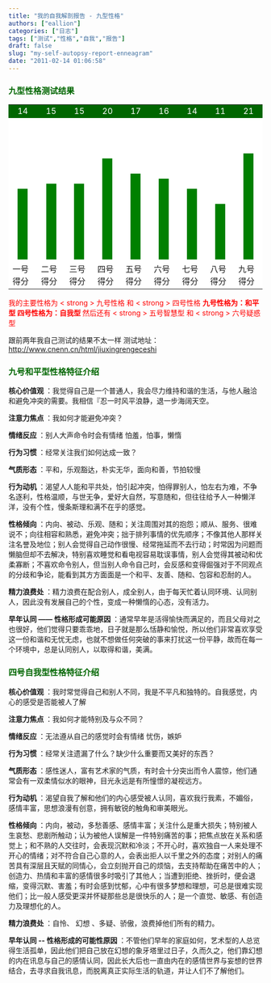 ```yaml
---
title: "我的自我解剖报告 - 九型性格"
authors: ["eallion"]
categories: ["日志"]
tags: ["测试","性格","自我","报告"]
draft: false
slug: "my-self-autopsy-report-enneagram"
date: "2011-02-14 01:06:58"
---
```


### <span style="color:#006600"> 九型性格测试结果 </span>

<table width="47%" border="0" align="center" cellpadding="0" cellspacing="1" bgcolor="#E0E0E0">
  <tr>
    <td width="51" align="center" bgcolor="#006600"><span style="color:#FFFFFF">14</span></td>
    <td width="50" align="center" bgcolor="#006600"><span style="color:#FFFFFF">15</span></td>
    <td width="50" align="center" bgcolor="#006600"><span style="color:#FFFFFF">15</span></td>
    <td width="50" align="center" bgcolor="#006600"><span style="color:#FFFFFF">20</span></td>
    <td width="50" align="center" bgcolor="#006600"><span style="color:#FFFFFF">17</span></td>
    <td width="49" align="center" bgcolor="#006600"><span style="color:#FFFFFF">16</span></td>
    <td width="50" align="center" bgcolor="#006600"><span style="color:#FFFFFF">14</span></td>
    <td width="50" align="center" bgcolor="#006600"><span style="color:#FFFFFF">11</span></td>
    <td width="50" align="center" bgcolor="#006600"><span style="color:#FFFFFF">21</span></td>
  </tr>
  <tr>
    <td width="50" height="284" align="center" valign="bottom" bgcolor="#FFFFFF"><div style="color:#FFFFFF; width:20px; height:140px;background-color:Green;"></div></td>
    <td width="50" align="center" valign="bottom" bgcolor="#FFFFFF"><div style="color:#FFFFFF; width:20px; height:150px;background-color:Green;"></div></td>
     <td width="50" align="center" valign="bottom" bgcolor="#FFFFFF"><div style="color:#FFFFFF; width:20px; height:150px;background-color:Green;"></div></td>
     <td width="50" align="center" valign="bottom" bgcolor="#FFFFFF"><div style="color:#FFFFFF; width:20px; height:200px;background-color:Green;"></div></td>
     <td width="50" align="center" valign="bottom" bgcolor="#FFFFFF"><div style="color:#FFFFFF; width:20px; height:170px;background-color:Green;"></div></td>
     <td width="50" align="center" valign="bottom" bgcolor="#FFFFFF"><div style="color:#FFFFFF; width:20px; height:160px;background-color:Green;"></div></td>
     <td width="50" align="center" valign="bottom" bgcolor="#FFFFFF"><div style="color:#FFFFFF; width:20px; height:140px;background-color:Green;"></div></td>
     <td width="50" align="center" valign="bottom" bgcolor="#FFFFFF"><div style="color:#FFFFFF; width:20px; height:110px;background-color:Green;"></div></td>
     <td width="50" align="center" valign="bottom" bgcolor="#FFFFFF"><div style="color:#FFFFFF; width:20px; height:210px;background-color:Green;"></div></td>
  </tr>
  <tr>
    <td height="40" bgcolor="#FFFFFF"> 一号得分 </td>
    <td bgcolor="#FFFFFF"> 二号得分 </td>
    <td bgcolor="#FFFFFF"> 三号得分 </td>
    <td bgcolor="#FFFFFF"> 四号得分 </td>
    <td bgcolor="#FFFFFF"> 五号得分 </td>
    <td bgcolor="#FFFFFF"> 六号得分 </td>
    <td bgcolor="#FFFFFF"> 七号得分 </td>
    <td bgcolor="#FFFFFF"> 八号得分 </td>
    <td bgcolor="#FFFFFF"> 九号得分 </td>
  </tr>
</table>
<span style="color:#FF0000"> 我的主要性格为 < strong > 九号性格 </strong > 和 < strong > 四号性格 </strong>
<strong > 九号性格为：和平型 </strong>
<strong > 四号性格为：自我型 </strong>
然后还有 < strong > 五号智慧型 </strong > 和 < strong > 六号疑惑型 </strong></span>

跟前两年我自己测试的结果不太一样
测试地址：<a href="<<<http://www.cnenn.cn/html/jiuxingrengeceshi>>>/" target="_blank">http://www.cnenn.cn/html/jiuxingrengeceshi</a>

### <span style="color:#006600"> 九号和平型性格特征介绍 </span>

<strong > 核心价值观 </strong>：我觉得自己是一个普通人，我会尽力维持和谐的生活，与他人融洽和避免冲突的需要。我相信『忍一时风平浪静，退一步海阔天空。

<strong > 注意力焦点 </strong>：我如何才能避免冲突？

<strong > 情绪反应 </strong>：别人大声命令时会有情绪 怕羞，怕事，懒惰

<strong > 行为习惯 </strong>：经常关注我们如何达成一致？

<strong > 气质形态 </strong>：平和，乐观豁达，朴实无华，面向和善，节拍较慢

<strong > 行为动机 </strong>：渴望人人能和平共处，怕引起冲突，怕得罪别人，怕左右为难，不争名逐利，性格温顺，与世无争，爱好大自然，写意随和，但往往给予人一种懒洋洋，没有个性，慢条斯理和满不在乎的感觉。

<strong > 性格倾向 </strong>：内向、被动、乐观、随和；关注周围对其的抱怨；顺从、服务、很难说不；向往相容和熟悉，避免冲突；拙于排列事情的优先顺序；不像其他人那样关注名誉及地位；别人会觉得自己动作很慢、经常拖延而不去行动；时常因为问题而懒脑但却不去解决，特别喜欢睡觉和看电视容易耽误事情，别人会觉得其被动和优柔寡断；不喜欢命令别人，但当别人命令自己时，会反感和变得倔强对于不同观点的分歧和争论，能看到其方方面面是一个和平、友善、随和、包容和忍耐的人。

<strong > 精力浪费处 </strong>：精力浪费在配合别人，成全别人，由于每天忙着认同环境、认同别人，因此没有发展自己的个性，变成一种懒惰的心态，没有活力。

<strong > 早年认同 —— 性格形成可能原因 </strong>：通常早年是活得愉快而满足的，而且父母对之也很好，他们觉得只要乖乖地，日子就是那么恬静和愉悦，所以他们非常喜欢享受这一份和谐和无忧无虑，也就不想做任何突破的事来打扰这一份平静，故而在每一个环境中，总是认同别人，以取得和谐，美满。

### <span style="color:#006600"> 四号自我型性格特征介绍 </span>

<strong > 核心价值观 </strong>：我时常觉得自己和别人不同，我是不平凡和独特的。自我感觉，内心的感受是否能被人了解

<strong > 注意力焦点 </strong>：我如何才能特别及与众不同？

<strong > 情绪反应 </strong>：无法遵从自己的感觉时会有情绪 忧伤，嫉妒

<strong > 行为习惯 </strong>：经常关注遗漏了什么？缺少什么重要而又美好的东西？

<strong > 气质形态 </strong>：感性迷人，富有艺术家的气质，有时会十分突出而令人震惊，他们通常会有一双柔情似水的眼神，目光永远是有所憧憬的凝视远方。

<strong > 行为动机 </strong>：渴望自我了解和他们的内心感受被人认同，喜欢我行我素，不媚俗，感情丰富，思想浪漫有创意，拥有敏锐的触角和审美眼光。

<strong > 性格倾向 </strong>：内向，被动，多愁善感、感情丰富；关注什么是重大损失；特别被人生哀愁、悲剧所触动；认为被他人误解是一件特别痛苦的事；把焦点放在关系和感觉上；和不熟的人交往时，会表现沉默和冷淡；不开心时，喜欢独自一人来处理不开心的情绪；对不符合自己心意的人，会表出拒人以千里之外的态度；对别人的痛苦具有深层且天赋的同情心，会立刻抛开自己的烦恼，去支持帮助在痛苦中的人；创造力、热情和丰富的感情很多时吸引了其他人；当遭到拒绝、挫折时，便会退缩，变得沉默、害羞；有时会感到忧郁，心中有很多梦想和理想，可总是很难实现他们；比一般人感受更深并怀疑那些总是很快乐的人；是一个直觉、敏感、有创造力及理想化的人。

<strong > 精力浪费处 </strong>：自怜、 幻想 、多疑、骄傲，浪费掉他们所有的精力。

<strong > 早年认同 -- 性格形成的可能性原因 </strong>：不管他们早年的家庭如何，艺术型的人总览得生活孤单，因此他们把自己放在幻想的象牙塔里过日子，久而久之，他们靠幻想的内在讯息与自己的感情认同，因此长大后也一直由内在的感情世界与妄想的世界结合，去寻求自我讯息，而脱离真正实际生活的轨道，并让人们不了解他们。
